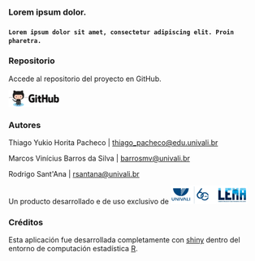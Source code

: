 ### Lorem ipsum dolor.
#### `Lorem ipsum dolor sit amet, consectetur adipiscing elit. Proin pharetra.`

### Repositorio

Accede al repositorio del proyecto en GitHub.

<a id="github_link" href="https://github.com/thiagoyukiop/biopesca">
<img src="www/github_logo4.png" width="100px" />
</a>
<BR />

### Autores

Thiago Yukio Horita Pacheco | thiago_pacheco@edu.univali.br

Marcos Vinícius Barros da Silva | barrosmv@univali.br

Rodrigo Sant'Ana | rsantana@univali.br

Un producto desarrollado e de uso exclusivo de
<a id="lema_link" href="http://lema.acad.univali.br/">
<img src="www/univali-lema-nova-logo.png" width="150px" />
</a>
<BR />

### Créditos

Esta aplicación fue desarrollada completamente con 
[shiny](http://shiny.rstudio.com/) dentro del entorno de computación 
estadística [R](http://www.r-project.org/).